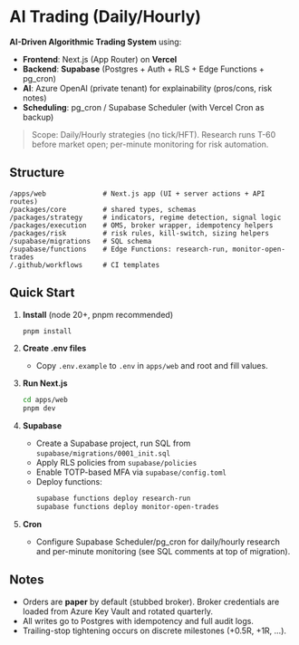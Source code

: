# AI Trading (Daily/Hourly)

**AI-Driven Algorithmic Trading System** using:

- **Frontend**: Next.js (App Router) on **Vercel**
- **Backend**: **Supabase** (Postgres + Auth + RLS + Edge Functions + pg_cron)
- **AI**: Azure OpenAI (private tenant) for explainability (pros/cons, risk notes)
- **Scheduling**: pg_cron / Supabase Scheduler (with Vercel Cron as backup)

> Scope: Daily/Hourly strategies (no tick/HFT). Research runs T-60 before market open; per-minute monitoring for risk automation.

## Structure

```
/apps/web              # Next.js app (UI + server actions + API routes)
/packages/core         # shared types, schemas
/packages/strategy     # indicators, regime detection, signal logic
/packages/execution    # OMS, broker wrapper, idempotency helpers
/packages/risk         # risk rules, kill-switch, sizing helpers
/supabase/migrations   # SQL schema
/supabase/functions    # Edge Functions: research-run, monitor-open-trades
/.github/workflows     # CI templates
```

## Quick Start

1. **Install** (node 20+, pnpm recommended)
   ```bash
   pnpm install
   ```

2. **Create .env files**  
   - Copy `.env.example` to `.env` in `apps/web` and root and fill values.

3. **Run Next.js**
   ```bash
   cd apps/web
   pnpm dev
   ```

4. **Supabase**
   - Create a Supabase project, run SQL from `supabase/migrations/0001_init.sql`
   - Apply RLS policies from `supabase/policies`
   - Enable TOTP-based MFA via `supabase/config.toml`
   - Deploy functions:
     ```bash
     supabase functions deploy research-run
     supabase functions deploy monitor-open-trades
     ```

5. **Cron**  
   - Configure Supabase Scheduler/pg_cron for daily/hourly research and per-minute monitoring (see SQL comments at top of migration).

## Notes
- Orders are **paper** by default (stubbed broker). Broker credentials are loaded from Azure Key Vault and rotated quarterly.
- All writes go to Postgres with idempotency and full audit logs.
- Trailing-stop tightening occurs on discrete milestones (+0.5R, +1R, …).
